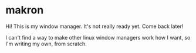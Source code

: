 # makron
Hi! This is my window manager. It's not really ready yet. Come back later!

I can't find a way to make other linux window managers work how I want, so I'm writing my own, from scratch.
